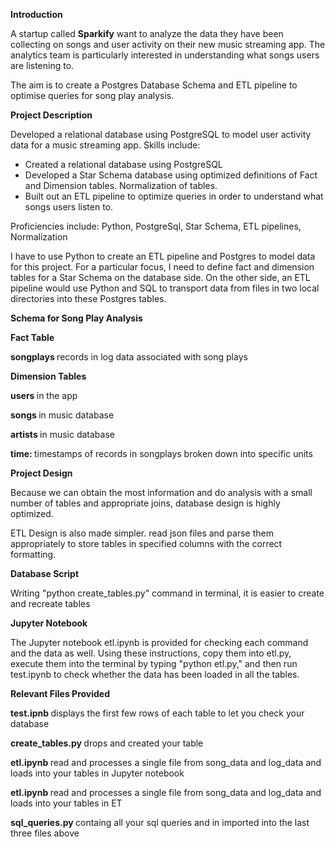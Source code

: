 <b>Introduction</b>

A startup called <b>Sparkify</b> want to analyze the data they have been collecting on songs and user activity on their new music streaming app. The analytics team is particularly interested in understanding what songs users are listening to.

The aim is to create a Postgres Database Schema and ETL pipeline to optimise queries for song play analysis.

<b>Project Description </b>

Developed a relational database using PostgreSQL to model user activity data for a music streaming app. Skills include:
* Created a relational database using PostgreSQL
* Developed a Star Schema database using optimized definitions of Fact and Dimension tables. Normalization of tables.
* Built out an ETL pipeline to optimize queries in order to understand what songs users listen to.

Proficiencies include: Python, PostgreSql, Star Schema, ETL pipelines, Normalization

I have to use Python to create an ETL pipeline and Postgres to model data for this project. For a particular focus, I need to define fact and dimension tables for a Star Schema on the database side. On the other side, an ETL pipeline would use Python and SQL to transport data from files in two local directories into these Postgres tables.

<b>Schema for Song Play Analysis</b>

<b>Fact Table</b>

<b> songplays </b> records in log data associated with song plays

<b>Dimension Tables</b>

<b> users </b> in the app

<b> songs </b> in music database

<b> artists </b> in music database

<b> time: </b> timestamps of records in songplays broken down into specific units

<b>Project Design</b>

Because we can obtain the most information and do analysis with a small number of tables and appropriate joins, database design is highly optimized.

ETL Design is also made simpler. read json files and parse them appropriately to store tables in specified columns with the correct formatting.

<b>Database Script</b>

Writing "python create_tables.py" command in terminal, it is easier to create and recreate tables

<b>Jupyter Notebook</b>

The Jupyter notebook etl.ipynb is provided for checking each command and the data as well. Using these instructions, copy them into etl.py, execute them into the terminal by typing "python etl.py," and then run test.ipynb to check whether the data has been loaded in all the tables.

<b>Relevant Files Provided </b>

<b>test.ipnb </b>displays the first few rows of each table to let you check your database

<b>create_tables.py </b>drops and created your table

<b>etl.ipynb </b>read and processes a single file from song_data and log_data and loads into your tables in Jupyter notebook

<b>etl.ipynb </b>read and processes a single file from song_data and log_data and loads into your tables in ET

<b>sql_queries.py </b>containg all your sql queries and in imported into the last three files above